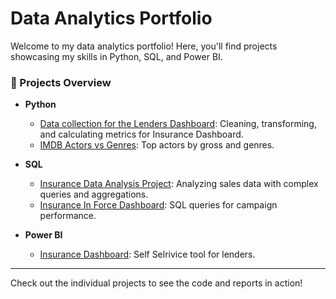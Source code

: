# Data Analytics Portfolio

Welcome to my data analytics portfolio! Here, you'll find projects showcasing my skills in Python, SQL, and Power BI.

### 📁 Projects Overview

- **Python**
  - [Data collection for the Lenders Dashboard](Python/Lender%20Loans%20Dashboard): Cleaning, transforming, and calculating metrics for Insurance Dashboard.
  - [IMDB Actors vs Genres](Python/IMDB%20Actors%20vs%20Genres): Top actors by gross and genres.

- **SQL**
  - [Insurance Data Analysis Project](SQL/Insurance%20Events%20and%20Comments%20for%20Lender): Analyzing sales data with complex queries and aggregations.
  - [Insurance In Force Dashboard](SQL/Insurance%20in%20Force%20analysis): SQL queries for campaign performance.

- **Power BI**
  - [Insurance Dashboard](PowerBI/Insurance%20Dashboard): Self Selrivice tool for lenders.
   
---

Check out the individual projects to see the code and reports in action!
